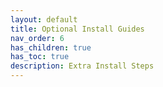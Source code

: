```yaml
---
layout: default
title: Optional Install Guides
nav_order: 6
has_children: true
has_toc: true
description: Extra Install Steps
---
```

